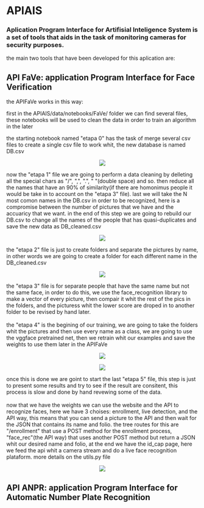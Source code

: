 # APIAIS


### Aplication Program Interface for Artifisial Inteligence System is a set of tools that aids in the task of monitoring cameras for security purposes. 

the main two tools that have been developed for this aplication are:

## API FaVe: application Program Interface for Face Verification

the APIFaVe works in this way:

first in the APIAIS/data/notebooks/FaVe/ folder we can find several files, these notebooks will be used to clean the data in order to train an algorithm in the later 

the starting notebook named "etapa 0" has the task of merge several csv files to create a single csv file to work whit, the new database is named DB.csv 
<p align="center">
  <img src = "https://i.imgur.com/LwL5lvy.png">
</p>

now the "etapa 1" file we are going to perform a data cleaning by delleting all the special chars as "/", ",", ".", "  "(double space) and so. then reduce all the names that have an 90% of similarity(if there are homonimus people it would be take in to account on the "etapa 3" file). last we will take the N most comon names in the DB.csv in order to be recognized, here is a compromise between the number of pictures that we have and the accuaricy that we want. in the end of this step we are going to rebuild our DB.csv to change all the names of the people that has quasi-duplicates and save the new data as DB_cleaned.csv
<p align="center">
  <img src = "https://i.imgur.com/inBLDke.png">
</p>

the "etapa 2" file is just to create folders and separate the pictures by name, in other words we are going to create a folder for each different name in the DB_cleaned.csv
<p align="center">
  <img src = "https://i.imgur.com/R805WMd.png">
</p>
the "etapa 3" file is for separate people that have the same name but not the same face, in order to do this, we use the face_recognition library to make a vector of every picture, then compair it whit the rest of the pics in the folders, and the picturess whit the lower  score are droped in to another folder to be revised by hand later.  
 <br />
 <br />
the "etapa 4" is the begining of our training, we are going to take the folders whit the pictures and then use every name as a class, we are going to use the vggface pretrained net, then we retrain whit our examples and save the weights to use them later in the APIFaVe
<p align="center">
  <img src = "https://i.imgur.com/pkj7W9v.png">
</p>
<p align="center">
  <img src = "https://i.imgur.com/ojPlQof.png">
</p>
once this is done we are goint to start the last "etapa 5" file, this step is just to present some results and try to see if the result are consitent, this process is slow and done by hand revewing some of the data.    
 <br />
 <br />
now that we have the weights we can use the website and the API to recognize faces, here we have 3 choises: enrollment, live detection, and the API way, this means that you can send a picture to the API and then wait for the JSON that contains its name and folio. the tree routes for this are "/enrollment" that use a POST method for the enrollment process, "face_rec"(the API way) that uses another POST method but return a JSON whit our desired name and folio, at the end we have the id_cap page, here we feed the api whit a camera stream and do a live face recognition plataform. more details on the utils.py file
<p align="center">
  <img src = "https://i.imgur.com/8ThYcMS.png">
</p>

## API ANPR: application Program Interface for Automatic Number Plate Recognition


